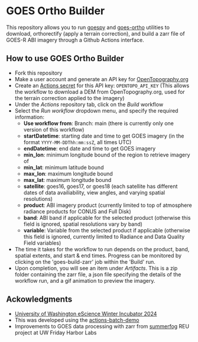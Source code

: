 # GOES Ortho Builder
This repository allows you to run [goespy](https://github.com/spestana/goes-py) and [goes-ortho](https://github.com/spestana/goes-ortho) utilities to download, orthorectify (apply a terrain correction), and build a zarr file of GOES-R ABI imagery through a Github Actions interface.


## How to use GOES Ortho Builder

* Fork this repository
* Make a user account and generate an API key for [OpenTopography.org](https://portal.opentopography.org/requestService?service=api)
* Create an [Actions secret](https://docs.github.com/en/actions/security-guides/using-secrets-in-github-actions) for this API key: `OPENTOPO_API_KEY` (This allows the workflow to download a DEM from OpenTopography.org, used for the terrain correction applied to the imagery)
* Under the *Actions* repository tab, click on the *Build* workflow
* Select the *Run workflow* dropdown menu, and specify the required information:
  * **Use workflow from**: Branch: main (there is currently only one version of this workflow)
  * **startDatetime**: starting date and time to get GOES imagery (in the format `YYYY-MM-DDThh:mm:ssZ`, all times UTC)
  * **endDatetime**: end date and time to get GOES imagery
  * **min_lon**: minimum longitude bound of the region to retrieve imagery of
  * **min_lat**: minimum latitude bound
  * **max_lon**: maximum longitude bound
  * **max_lat**: maximum longitude bound
  * **satellite**: goes16, goes17, or goes18 (each satellite has different dates of data availiability, view angles, and varying spatial resolutions)
  * **product**: ABI imagery product (currently limited to top of atmosphere radiance products for CONUS and Full Disk)
  * **band**: ABI band if applicable for the selected product (otherwise this field is ignored, spatial resolutions vary by band)
  * **variable**: Variable from the selected product if applicable (otherwise this field is ignored, currently limited to Radiance and Data Quality Field variables)
* The time it takes for the workflow to run depends on the product, band, spatial extents, and start & end times. Progress can be monitored by clicking on the 'goes-build-zarr' job within the 'Build' run.
* Upon completion, you will see an item under *Artifacts*. This is a zip folder containing the zarr file, a json file specifying the details of the workflow run, and a gif animation to preview the imagery.



## Ackowledgments
* [University of Washington eScience Winter Incubator 2024](https://escience.washington.edu/incubator-24-glacial-lakes/)
* This was developed using the [actions-batch-demo](https://github.com/relativeorbit/actions-batch-demo)
* Improvements to GOES data processing with zarr from [summerfog](https://github.com/autumn-yng/summerfog) REU project at UW Friday Harbor Labs
